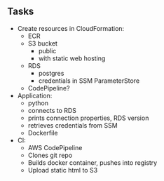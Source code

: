 ## Tasks
- Create resources in CloudFormation:
  - ECR
  - S3 bucket
    - public
    - with static web hosting
  - RDS
    - postgres
    - credentials in SSM ParameterStore
  - CodePipeline?
- Application:
  - python
  - connects to RDS
  - prints connection properties, RDS version
  - retrieves credentials from SSM
  - Dockerfile
- CI:
  - AWS CodePipeline
  - Clones git repo
  - Builds docker container, pushes into registry
  - Upload static html to S3
